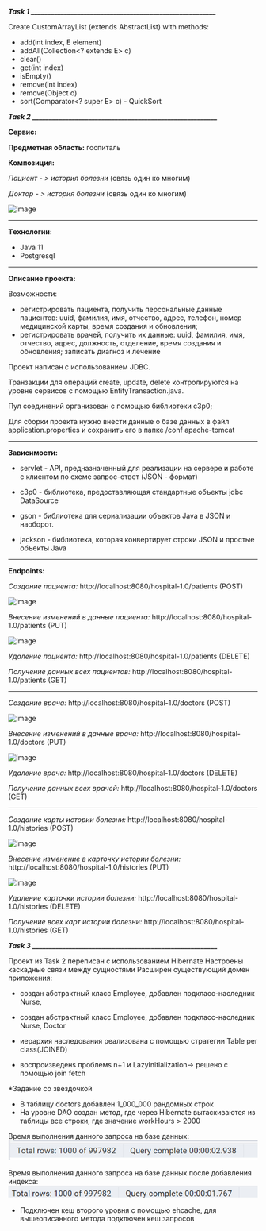 ***Task 1***
***________________________________________________________***

Create CustomArrayList (extends AbstractList) with methods:
 - add(int index, E element)
 - addAll(Collection<? extends E> c)
 - clear()
 - get(int index)
 - isEmpty()
 - remove(int index)
 - remove(Object o)
 - sort(Comparator<? super E> c) - QuickSort


***Task 2***
***________________________________________________________***

 **Сервис:**

**Предметная область:**  госпиталь

**Композиция:**

   *Пациент - >  история болезни* (связь один ко многим)

   *Доктор - >  история болезни* (связь один ко многим)

<img width="138" alt="image" src="https://github.com/MMMMr1/intensive/assets/95496893/4720b54c-9d57-434f-88ce-f66b1026c4a3">

_______________________________________________________________________________

**Tехнологии:**

- Java 11
- Postgresql

______________________________________________________________________________

**Описание проекта:**

Возможности:

* регистрировать пациента, получить персональные данные пациентов:
uuid, фамилия, имя, отчество, адрес, телефон, номер медицинской карты, время создания и обновления;
 * регистрировать врачей, получить их данные:   uuid,  фамилия, имя, отчество, адрес, должность, отделение, время создания и обновления;
		записать диагноз и лечение

Проект написан с использованием JDBC.

Транзакции для операций create, update, delete контролируются на уровне сервисов с помощью EntityTransaction.java.

Пул соединений организован с помощью библиотеки c3p0;

Для сборки проекта нужно внести данные о базе данных в файл application.properties и сохранить его в папке /conf apache-tomcat

_______________________________________________________________________________   

**Зависимости:**

* servlet -  API, предназначенный для реализации на сервере и работе с клиентом по схеме запрос-ответ (JSON - формат)
* c3p0 - библиотека, предоставляющая стандартные объекты jdbc DataSource

* gson - библиотека для сериализации объектов Java в JSON и наоборот.

* jackson - библиотека, которая конвертирует строки JSON и простые объекты Java

________________________________________________________________________________


**Endpoints:**

*Создание пациента:* http://localhost:8080/hospital-1.0/patients (POST)

![image](https://github.com/MMMMr1/intensive/assets/95496893/95890769-29a7-46cf-a63d-4d91a654e5d3)

*Внесение изменений в данные пациента:* http://localhost:8080/hospital-1.0/patients (PUT)

<img width="308" alt="image" src="https://github.com/MMMMr1/intensive/assets/95496893/684ef0f6-ec54-4d2a-96bb-509566efa4e3">

*Удаление пациента:* http://localhost:8080/hospital-1.0/patients (DELETE)


*Получение данных всех пациентов:* http://localhost:8080/hospital-1.0/patients (GET)

_________________________________________________________________________________

*Создание врача:* http://localhost:8080/hospital-1.0/doctors (POST)

<img width="194" alt="image" src="https://github.com/MMMMr1/intensive/assets/95496893/4d080003-7fa8-4643-a092-c6aa37777380">


*Внесение изменений в данные врача:* http://localhost:8080/hospital-1.0/doctors (PUT)

<img width="194" alt="image" src="https://github.com/MMMMr1/intensive/assets/95496893/4d080003-7fa8-4643-a092-c6aa37777380">


*Удаление врача:* http://localhost:8080/hospital-1.0/doctors (DELETE)


*Получение данных всех врачей:* http://localhost:8080/hospital-1.0/doctors (GET)


_________________________________________________________________________________


*Создание карты истории болезни:* http://localhost:8080/hospital-1.0/histories (POST)

<img width="347" alt="image" src="https://github.com/MMMMr1/intensive/assets/95496893/0b742ace-e2bf-414e-b5a1-4a77c2084a0a">

*Внесение изменение в карточку истории болезни:* http://localhost:8080/hospital-1.0/histories (PUT)

<img width="334" alt="image" src="https://github.com/MMMMr1/intensive/assets/95496893/27ea9f46-5a87-448e-b8ff-d602773ee35b">

*Удаление карточки истории болезни:* http://localhost:8080/hospital-1.0/histories (DELETE)

*Получение всех карт истории болезни:* http://localhost:8080/hospital-1.0/histories (GET)
 

***Task 3***
***________________________________________________________***

Проект из Task 2 переписан с использованием Hibernate
Настроены каскадные связи между сущностями
Расширен существующий домен приложения:

  * создан абстрактный класс Employee, добавлен подкласс-наследник Nurse, 

  * создан абстрактный класс Employee, добавлен подкласс-наследник Nurse, Doctor

  * иерархия наследования реализована с помощью стратегии Table per class(JOINED)

  * воспроизведенs проблемs n+1 и LazyInitialization-> решено с помощью join fetch
   
*Задание со звездочкой

 * В таблицу doctors добавлен 1_000_000 рандомных строк
 * На уровне DAO создан метод, где через Hibernate вытаскиваются из таблицы 
 все строки, где значение workHours > 2000

 Время выполнения данного запроса на базе данных:
![img_3.png](hw4/img_3.png)

Время выполнения данного запроса на базе данных после добавления индекса:
![img_4.png](hw4/img_4.png)

* Подключен кеш второго уровня с помощью ehcache, для вышеописанного метода подключен кеш запросов 
